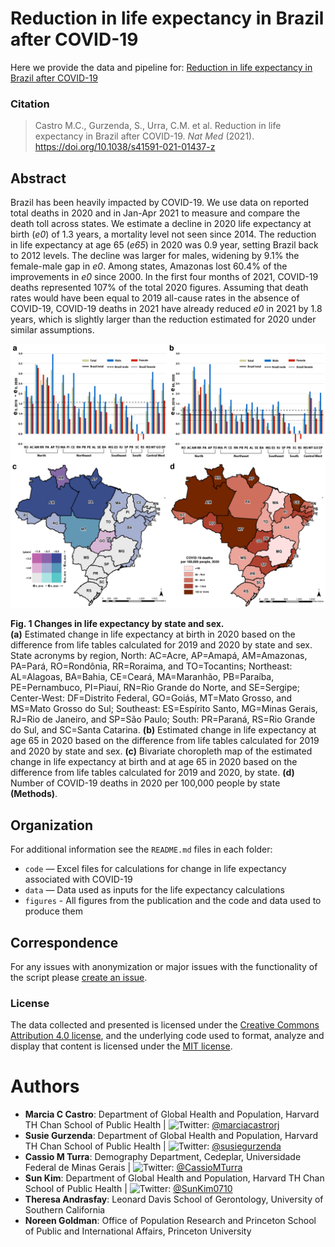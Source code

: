 # Reduction in life expectancy in Brazil after COVID-19


Here we provide the data and pipeline for:  [Reduction in life expectancy in Brazil after COVID-19](https://doi.org/10.1038/s41591-021-01437-z)

### Citation

> Castro M.C., Gurzenda, S., Urra, C.M. et al. Reduction in life expectancy in Brazil after COVID-19. *Nat Med* (2021). https://doi.org/10.1038/s41591-021-01437-z


## Abstract

Brazil has been heavily impacted by COVID-19. We use data on reported total deaths in 2020 and in Jan-Apr 2021 to measure and compare the death toll across states. We estimate a decline in 2020 life expectancy at birth (*e0*) of 1.3 years, a mortality level not seen since 2014. The reduction in life expectancy at age 65 (*e65*) in 2020 was 0.9 year, setting Brazil back to 2012 levels. The decline was larger for males, widening by 9.1% the female-male gap in *e0*. Among states, Amazonas lost 60.4% of the improvements in *e0* since 2000. In the first four months of 2021, COVID-19 deaths represented 107% of the total 2020 figures. Assuming that death rates would have been equal to 2019 all-cause rates in the absence of COVID-19, COVID-19 deaths in 2021 have already reduced *e0* in 2021 by 1.8 years, which is slightly larger than the reduction estimated for 2020 under similar assumptions. 

![Figure 1](figures/Figure1.png "Figure 1")

__Fig. 1 Changes in life expectancy by state and sex.__  
__(a)__ Estimated change in life expectancy at birth in 2020 based on the difference from life tables calculated for 2019 and 2020 by state and sex. State acronyms by region, North: AC=Acre, AP=Amapá, AM=Amazonas, PA=Pará, RO=Rondônia, RR=Roraima, and TO=Tocantins; Northeast: AL=Alagoas, BA=Bahia, CE=Ceará, MA=Maranhão, PB=Paraíba, PE=Pernambuco, PI=Piauí, RN=Rio Grande do Norte, and SE=Sergipe; Center-West: DF=Distrito Federal, GO=Goiás, MT=Mato Grosso, and MS=Mato Grosso do Sul; Southeast: ES=Espírito Santo, MG=Minas Gerais, RJ=Rio de Janeiro, and SP=São Paulo; South: PR=Paraná, RS=Rio Grande do Sul, and SC=Santa Catarina. __(b)__ Estimated change in life expectancy at age 65 in 2020 based on the difference from life tables calculated for 2019 and 2020 by state and sex. __(c)__ Bivariate choropleth map of the estimated change in life expectancy at birth and at age 65 in 2020 based on the difference from life tables calculated for 2019 and 2020, by state. __(d)__ Number of COVID-19 deaths in 2020 per 100,000 people by state __(Methods)__.  



## Organization
For additional information see the `README.md` files in each folder: 
- `code` — Excel files for calculations for change in life expectancy associated with COVID-19  
- `data` — Data used as inputs for the life expectancy calculations  
- `figures` - All figures from the publication and the code and data used to produce them  


## Correspondence
For any issues with anonymization or major issues with the functionality of the script please [create an issue](https://github.com/mcastrolab/Brazil-Covid19-e0-change/issues).



### License
The data collected and presented is licensed under the [Creative Commons Attribution 4.0 license](https://creativecommons.org/licenses/by/4.0/), and the underlying code used to format, analyze and display that content is licensed under the [MIT license](http://opensource.org/licenses/mit-license.php). 


# Authors


- __Marcia C Castro__: Department of Global Health and Population, Harvard TH Chan School of Public Health | ![Twitter](http://i.imgur.com/wWzX9uB.png): [\@marciacastrorj](https://twitter.com/marciacastrorj)
- __Susie Gurzenda__: Department of Global Health and Population, Harvard TH Chan School of Public Health | ![Twitter](http://i.imgur.com/wWzX9uB.png): [\@susiegurzenda](https://twitter.com/susiegurzenda)
- __Cassio M Turra__: Demography Department, Cedeplar, Universidade Federal de Minas Gerais | ![Twitter](http://i.imgur.com/wWzX9uB.png): [\@CassioMTurra](https://twitter.com/CassioMTurra)
- __Sun Kim__: Department of Global Health and Population, Harvard TH Chan School of Public Health | ![Twitter](http://i.imgur.com/wWzX9uB.png): [\@SunKim0710](https://twitter.com/SunKim0710) 
- __Theresa Andrasfay__: Leonard Davis School of Gerontology, University of Southern California
- __Noreen Goldman__: Office of Population Research and Princeton School of Public and International Affairs, Princeton University
